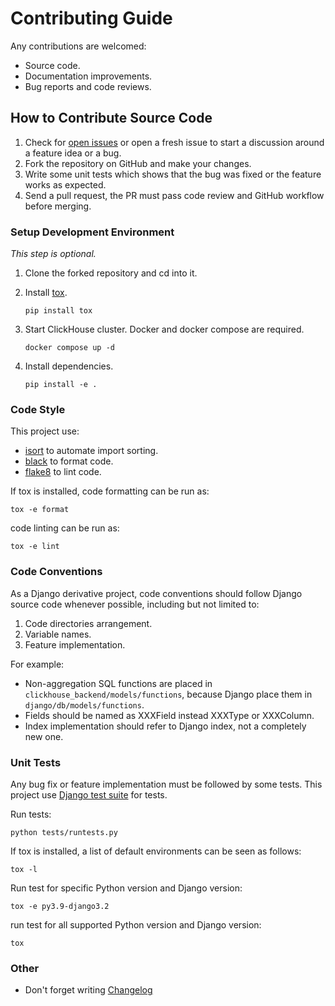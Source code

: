 Contributing Guide
===

Any contributions are welcomed:

- Source code.
- Documentation improvements.
- Bug reports and code reviews.

How to Contribute Source Code
---

1. Check for [open issues](https://github.com/jayvynl/django-clickhouse-backend/issues) or open a fresh issue to start a discussion around a feature idea or a bug.
2. Fork the repository on GitHub and make your changes. 
3. Write some unit tests which shows that the bug was fixed or the feature works as expected.
4. Send a pull request, the PR must pass code review and GitHub workflow before merging.

### Setup Development Environment

*This step is optional.*

1. Clone the forked repository and cd into it.

2. Install [tox](https://tox.wiki/).
   ```shell
   pip install tox
   ```

3. Start ClickHouse cluster.
   Docker and docker compose are required.
   ```shell
   docker compose up -d
   ```

4. Install dependencies.
   ```shell
   pip install -e .
   ```

### Code Style

This project use:

- [isort](https://github.com/PyCQA/isort#readme) to automate import sorting.
- [black](https://black.readthedocs.io/en/stable/) to format code.
- [flake8](https://pypi.org/project/flake8/) to lint code.

If tox is installed, code formatting can be run as:

```shell
tox -e format
```

code linting can be run as:

```shell
tox -e lint
```

### Code Conventions

As a Django derivative project, code conventions should follow Django source code whenever possible, including but not limited to:

1. Code directories arrangement.
2. Variable names.
3. Feature implementation.

For example:

- Non-aggregation SQL functions are placed in `clickhouse_backend/models/functions`, because Django place them in `django/db/models/functions`.
- Fields should be named as XXXField instead XXXType or XXXColumn.
- Index implementation should refer to Django index, not a completely new one.

### Unit Tests

Any bug fix or feature implementation must be followed by some tests. This project use [Django test suite](https://docs.djangoproject.com/en/4.2/topics/testing/) for tests.

Run tests:

```shell
python tests/runtests.py
```

If tox is installed, a list of default environments can be seen as follows:

```shell
tox -l
```

Run test for specific Python version and Django version:

```shell
tox -e py3.9-django3.2
```

run test for all supported Python version and Django version:

```shell
tox
```

### Other

- Don't forget writing [Changelog](CHANGELOG.md)

